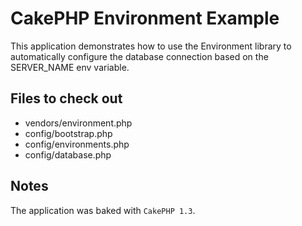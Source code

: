 # CakePHP Environment Example

This application demonstrates how to use the Environment library to automatically configure 
the database connection based on the SERVER_NAME env variable.

## Files to check out

* vendors/environment.php
* config/bootstrap.php
* config/environments.php
* config/database.php

## Notes

The application was baked with ```CakePHP 1.3```.

